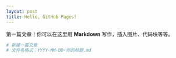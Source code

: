 ```yaml
---
layout: post
title: Hello, GitHub Pages!
---
```


第一篇文章！你可以在这里用 **Markdown** 写作，插入图片、代码块等等。

```bash
# 新建一篇文章
# 文件名格式：YYYY-MM-DD-你的标题.md
```
